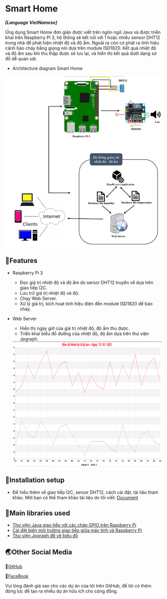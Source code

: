 # Smart Home

**_[Language VietNamese]_**

Ứng dụng Smart Home đơn giản được viết trên ngôn ngữ Java và được triển khai trên Raspberry Pi 3, hệ thống sẽ kết nối với 1 hoặc nhiều sensor DHT12 trong nhà để phát hiện nhiệt độ và độ ẩm. Ngoài ra còn có phát ra tính hiệu cảnh báo cháy bằng giọng nói dựa trên module ISD1820. Kết quả nhiệt độ và độ ẩm sau khi thu thập được sẽ lưu lại, và hiển thị kết quả dưới dạng sơ đồ dễ quan sát.

* Architecture diagram Smart Home
<img src="./images/SoDoNLCS.PNG" width="550" height="550" />

## 🔑Features

* Raspberry Pi 3
  * Đọc giá trị nhiệt độ và độ ẩm do sersor DHT12 truyền về dựa trên giao tiếp I2C.
  * Lưu trữ giá trị nhiệt độ và độ.
  * Chạy Web Server.
  * Xử lý giá trị, kích hoạt tính hiệu điện đến module ISD1820 để báo cháy.
* Web Server
  * Hiển thị ngày giờ của giá trị nhiệt độ, độ ẩm thu được.
  * Triển khai biểu đồ đường của nhiệt độ, độ ẩm dựa trên thư viện Jpgraph.
  
  <img src="./images/Bieudo_NhietDo-DoAm.PNG" width="850" height="400" />

## 🔧Installation setup

* Để hiểu thêm về giao tiếp I2C, sersor DHT12, cách cài đặt, tài liệu tham khảo. Mời bạn có thể tham khảo tài liệu do tôi viết: [Document](./Document.pdf)

## 📘Main libraries used

*  [Thư viện Java giao tiếp với các chân GPIO trên Raspberry Pi](https://pi4j.com/0.0.5/apidocs/com/pi4j/wiringpi/Gpio.html)
*  [Cài đặt biến môi trường giao tiếp giữa máy tính và Raspberry Pi](https://www.instructables.com/Efficient-Development-of-Java-for-the-Raspberry-Pi/)
*  [Thư viện Jpgraph để vẽ biểu đồ](https://jpgraph.net/)

## 🌏Other Social Media

📌[GitHub](https://github.com/HuygaoBE)

📌[FaceBook](https://www.facebook.com/profile.php?id=100007416721622)

Vui lòng đánh giá sao cho các dự án của tôi trên GitHub, để tôi có thêm động lực để tạo ra nhiều dự án hữu ích cho cộng đồng.
